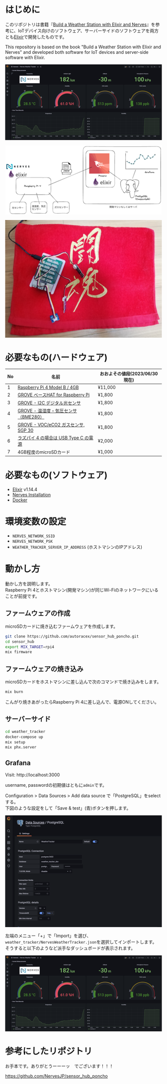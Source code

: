 # はじめに

このリポジトリは書籍『[Build a Weather Station with Elixir and Nerves](https://pragprog.com/titles/passweather/build-a-weather-station-with-elixir-and-nerves/)』を参考に、IoTデバイス向けのソフトウェア、サーバーサイドのソフトウェアを両方とも[Elixir](https://elixir-lang.org/)で開発したものです。

This repository is based on the book "Build a Weather Station with Elixir and Nerves" and developed both software for IoT devices and server-side software with Elixir.

![](images/complete.png)

![](images/architecture.png)

![](images/toukon.jpg)


# 必要なもの(ハードウェア)

| No | 名前 | おおよその値段(2023/06/30現在) |
| --- | --- | --- |
| 1 | [Raspberry Pi 4 Model B / 4GB](https://www.switch-science.com/products/5680) | ¥11,000 |
| 2 | [GROVE ベースHAT for Raspberry Pi](https://www.switch-science.com/products/5336)  | ¥1,800  |
|3 | [GROVE - I2C デジタル光センサ](https://www.switch-science.com/products/1174) | ¥1,800 |
| 4 | [GROVE - 温湿度・気圧センサ（BME280）](https://www.switch-science.com/products/3374) | ¥1,800 |
| 5 |[GROVE - VOC/eCO2 ガスセンサ, SGP 30](https://www.switch-science.com/products/8533)  | ¥1,800 |
| 6 |[ラズパイ 4 の場合は USB Type C の電源](https://www.switch-science.com/products/5683)  | ¥2,000 |
| 7 | 4GB程度のmicroSDカード  | ¥1,000 |

# 必要なもの(ソフトウェア)

- [Elixir](https://elixir-lang.org/) v1.14.4
- [Nerves Installation](https://hexdocs.pm/nerves/installation.html)
- [Docker](https://www.docker.com/)

# 環境変数の設定

- `NERVES_NETWORK_SSID`
- `NERVES_NETWORK_PSK`
- `WEATHER_TRACKER_SERVER_IP_ADDRESS` (ホストマシンのIPアドレス)

# 動かし方

動かし方を説明します。  
Raspberry Pi 4とホストマシン(開発マシン)が同じWi-Fiのネットワークにいることが前提です。

## ファームウェアの作成

microSDカードに焼き込むファームウェアを作成します。

```bash
git clone https://github.com/autoracex/sensor_hub_poncho.git
cd sensor_hub
export MIX_TARGET=rpi4
mix firmware
```

## ファームウェアの焼き込み

microSDカードをホストマシンに差し込んで次のコマンドで焼き込みをします。

```bash
mix burn
```

こんがり焼きあがったらRaspberry Pi 4に差し込んで、電源ONしてください。

## サーバーサイド

```bash
cd weather_tracker
docker-compose up
mix setup
mix phx.server
```

## Grafana

Visit: http://localhost:3000

username, passwordの初期値はともに`admin`です。  

Configuration > Data Sources > Add data source で「PostgreSQL」をselectする。  
下図のような設定をして「Save & test」(青)ボタンを押します。  

![](images/grafana-ds-postgres-config.png)

左端のメニュー「+」で「Import」を選び、`weather_tracker/NervesWeatherTracker.json`を選択してインポートします。  
そうすると以下のようなど派手なダッシュボードが表示されます。

![](images/complete.png)


# 参考にしたリポジトリ

お手本です。ありがとうーーーッ　でございます！！！

https://github.com/NervesJP/sensor_hub_poncho